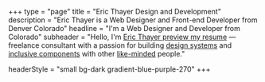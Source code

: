 +++
type = "page"
title = "Eric Thayer Design and Development"
description = "Eric Thayer is a Web Designer and Front-end Developer from Denver Colorado"
headline = "I'm a Web Designer and Developer from Colorado"
subheader = "Hello, I'm <a href='/Eric-Thayer-Resume-Web-Designer-and-Front-end-Developer.pdf' title='view my resume in PDF form'>Eric Thayer <span class='sr-only'>preview my resume</span></a> — freelance consultant with a passion for building <a href='http://atomicdesign.bradfrost.com/'>design systems</a> and <a href='//www.smashingmagazine.com/inclusive-design-patterns/'>inclusive components</a> with other <a href='//twitter.com/_ericthayer/following/'>like-minded</a> people."

headerStyle = "small bg-dark gradient-blue-purple-270"
+++
